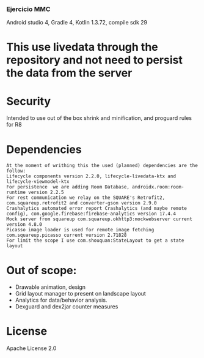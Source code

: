 ### Ejercicio MMC
Android studio 4, Gradle 4, Kotlin 1.3.72, compile sdk 29

# This use livedata through the repository and not need to persist the data from the server

# Security
   Intended to use out of the box shrink and minification, and proguard rules for R8

# Dependencies
    At the moment of writhing this the used (planned) dependencies are the follow:
    Lifecycle components version 2.2.0, lifecycle-livedata-ktx and lifecycle-viewmodel-ktx
    For persistence  we are adding Room Database, androidx.room:room-runtime version 2.2.5
    For rest communication we relay on the SQUARE's Retrofit2, com.squareup.retrofit2 and converter-gson version 2.9.0
    Crashalytics automated error report Crashalytics (and maybe remote config), com.google.firebase:firebase-analytics version 17.4.4
    Mock server from squareup com.squareup.okhttp3:mockwebserver current version 4.8.0
    Picasso image loader is used for remote image fetching com.squareup.picasso current version 2.71828
    For limit the scope I use com.shouquan:StateLayout to get a state layout

# Out of scope:
   - Drawable animation, design
   - Grid layout manager to present on landscape layout
   - Analytics for data/behavior analysis.
   - Dexguard and dex2jar counter measures

# License
  Apache License 2.0